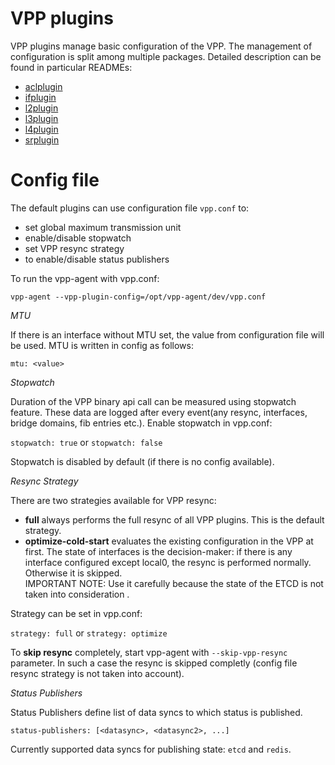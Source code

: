 # VPP plugins
 
 VPP plugins manage basic configuration of the VPP. The management of configuration is split among multiple
 packages. Detailed description can be found in particular READMEs:
 - [aclplugin](aclplugin)
 - [ifplugin](ifplugin)
 - [l2plugin](l2plugin)
 - [l3plugin](l3plugin)
 - [l4plugin](l4plugin)
 - [srplugin](srplugin)
 
# Config file 

 The default plugins can use configuration file `vpp.conf` to:
  * set global maximum transmission unit 
  * enable/disable stopwatch
  * set VPP resync strategy
  * to enable/disable status publishers
  
  To run the vpp-agent with vpp.conf:
   
   `vpp-agent --vpp-plugin-config=/opt/vpp-agent/dev/vpp.conf`
  
 *MTU*
 
 If there is an interface without MTU set, the value from configuration file will be used. MTU is written in config 
 as follows:
 
 `mtu: <value>`
 
 *Stopwatch*
 
 Duration of the VPP binary api call can be measured using stopwatch feature. These data are logged after 
 every event(any resync, interfaces, bridge domains, fib entries etc.). Enable stopwatch in vpp.conf: 
 
  `stopwatch: true` or  `stopwatch: false`
  
 Stopwatch is disabled by default (if there is no config available). 
 
 *Resync Strategy*
 
 There are two strategies available for VPP resync:
 * **full** always performs the full resync of all VPP plugins. This is the default strategy. 
 * **optimize-cold-start** evaluates the existing configuration in the VPP at first. The state of interfaces is the 
 decision-maker: if there is any interface configured except local0, the resync is performed normally. Otherwise 
 it is skipped.  
 IMPORTANT NOTE: Use it carefully because the state of the ETCD is not taken into consideration .
 
 Strategy can be set in vpp.conf:
 
 `strategy: full` or  `strategy: optimize`
 
 To **skip resync** completely, start vpp-agent with `--skip-vpp-resync` parameter. In such a case the resync is skipped 
 completly (config file resync strategy is not taken into account). 

 *Status Publishers*

 Status Publishers define list of data syncs to which status is published.

 `status-publishers: [<datasync>, <datasync2>, ...]`

 Currently supported data syncs for publishing state: `etcd` and `redis`.